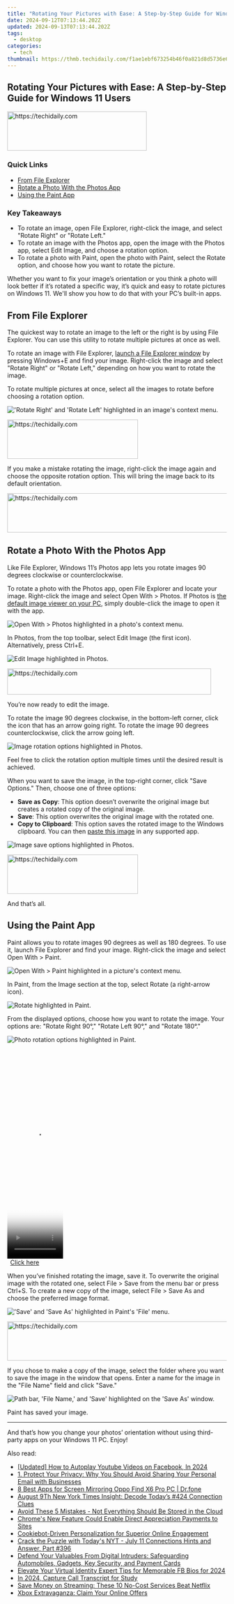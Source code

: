 ```yaml
---
title: "Rotating Your Pictures with Ease: A Step-by-Step Guide for Windows 11 Users"
date: 2024-09-12T07:13:44.202Z
updated: 2024-09-13T07:13:44.202Z
tags:
  - desktop
categories:
  - tech
thumbnail: https://thmb.techidaily.com/f1ae1ebf673254b46f0a821d8d5736e61a916c4eb6fabc72096593a99e32594f.png
---
```


## Rotating Your Pictures with Ease: A Step-by-Step Guide for Windows 11 Users

<!-- affiliate ads begin -->
<a href="https://aligracehair.sjv.io/c/5597632/2135415/19272" target="_top" id="2135415">
  <img src="//a.impactradius-go.com/display-ad/19272-2135415" border="0" alt="https://techidaily.com" width="320" height="90"/>
</a>
<img height="0" width="0" src="https://aligracehair.sjv.io/i/5597632/2135415/19272" style="position:absolute;visibility:hidden;" border="0" />
<!-- affiliate ads end -->

### Quick Links

* [From File Explorer](https://tech-recovery.techidaily.com/resolving-mozilla-thunderbirds-inability-to-boot-tips-and-techniques/)
* [Rotate a Photo With the Photos App](https://screen-mirror.techidaily.com/how-to-do-google-pixel-7a-screen-sharing-drfone-by-drfone-android/)
* [Using the Paint App](https://extra-information.techidaily.com/fast-track-to-time-lapse-magic-on-samsung-phones/)

### Key Takeaways

* To rotate an image, open File Explorer, right-click the image, and select "Rotate Right" or "Rotate Left."
* To rotate an image with the Photos app, open the image with the Photos app, select Edit Image, and choose a rotation option.
* To rotate a photo with Paint, open the photo with Paint, select the Rotate option, and choose how you want to rotate the picture.

 Whether you want to fix your image’s orientation or you think a photo will look better if it’s rotated a specific way, it’s quick and easy to rotate pictures on Windows 11\. We'll show you how to do that with your PC’s built-in apps.

##  From File Explorer

 The quickest way to rotate an image to the left or the right is by using File Explorer. You can use this utility to rotate multiple pictures at once as well.

 To rotate an image with File Explorer, [launch a File Explorer window](https://pokemon-go-android.techidaily.com/how-to-get-and-use-pokemon-go-promo-codes-on-realme-c67-4g-drfone-by-drfone-virtual-android/) by pressing Windows+E and find your image. Right-click the image and select "Rotate Right" or "Rotate Left," depending on how you want to rotate the image.

 To rotate multiple pictures at once, select all the images to rotate before choosing a rotation option.

!['Rotate Right' and 'Rotate Left' highlighted in an image's context menu.](https://static1.howtogeekimages.com/wordpress/wp-content/uploads/2024/01/1-rotate-image-file-explorer.jpg) 

<!-- affiliate ads begin -->
<a href="https://appsumo.8odi.net/c/5597632/2137393/7443" target="_top" id="2137393">
  <img src="//a.impactradius-go.com/display-ad/7443-2137393" border="0" alt="https://techidaily.com" width="300" height="90"/>
</a>
<img height="0" width="0" src="https://appsumo.8odi.net/i/5597632/2137393/7443" style="position:absolute;visibility:hidden;" border="0" />
<!-- affiliate ads end -->

 If you make a mistake rotating the image, right-click the image again and choose the opposite rotation option. This will bring the image back to its default orientation.

<!-- affiliate ads begin -->
<a href="https://ephamedtechinc.pxf.io/c/5597632/2137222/26400" target="_top" id="2137222">
  <img src="//a.impactradius-go.com/display-ad/26400-2137222" border="0" alt="https://techidaily.com" width="728" height="90"/>
</a>
<img height="0" width="0" src="https://ephamedtechinc.pxf.io/i/5597632/2137222/26400" style="position:absolute;visibility:hidden;" border="0" />
<!-- affiliate ads end -->

##  Rotate a Photo With the Photos App

 Like File Explorer, Windows 11’s Photos app lets you rotate images 90 degrees clockwise or counterclockwise.

 To rotate a photo with the Photos app, open File Explorer and locate your image. Right-click the image and select Open With > Photos. If Photos is [the default image viewer on your PC](https://some-approaches.techidaily.com/streamlined-editing-best-apps-compatible-with-macos-big-sur-for-2024/), simply double-click the image to open it with the app.

![Open With > Photos highlighted in a photo's context menu.](https://static1.howtogeekimages.com/wordpress/wp-content/uploads/2024/01/2-open-photo-with-photos.jpg) 

 In Photos, from the top toolbar, select Edit Image (the first icon). Alternatively, press Ctrl+E.

![Edit Image highlighted in Photos.](https://static1.howtogeekimages.com/wordpress/wp-content/uploads/2024/01/3-photos-edit-image.jpg) 

<!-- affiliate ads begin -->
<a href="https://aligracehair.sjv.io/c/5597632/2115950/19272" target="_top" id="2115950">
  <img src="//a.impactradius-go.com/display-ad/19272-2115950" border="0" alt="https://techidaily.com" width="468" height="60"/>
</a>
<img height="0" width="0" src="https://aligracehair.sjv.io/i/5597632/2115950/19272" style="position:absolute;visibility:hidden;" border="0" />
<!-- affiliate ads end -->

 You’re now ready to edit the image.

 To rotate the image 90 degrees clockwise, in the bottom-left corner, click the icon that has an arrow going right. To rotate the image 90 degrees counterclockwise, click the arrow going left.

![Image rotation options highlighted in Photos.](https://static1.howtogeekimages.com/wordpress/wp-content/uploads/2024/01/4-photos-rotate-picture.jpg) 

 Feel free to click the rotation option multiple times until the desired result is achieved.

 When you want to save the image, in the top-right corner, click "Save Options." Then, choose one of three options:

* **Save as Copy**: This option doesn’t overwrite the original image but creates a rotated copy of the original image.
* **Save**: This option overwrites the original image with the rotated one.
* **Copy to Clipboard**: This option saves the rotated image to the Windows clipboard. You can then [paste this image](https://twitter-videos.techidaily.com/new-in-2024-gain-twitter-gifs-for-pc-download-made-simple/) in any supported app.

![Image save options highlighted in Photos.](https://static1.howtogeekimages.com/wordpress/wp-content/uploads/2024/01/5-photos-save-image.jpg) 

<!-- affiliate ads begin -->
<a href="https://aidotcom.pxf.io/c/5597632/2129042/19576" target="_top" id="2129042">
  <img src="//a.impactradius-go.com/display-ad/19576-2129042" border="0" alt="https://techidaily.com" width="300" height="90"/>
</a>
<img height="0" width="0" src="https://aidotcom.pxf.io/i/5597632/2129042/19576" style="position:absolute;visibility:hidden;" border="0" />
<!-- affiliate ads end -->

 And that’s all.

##  Using the Paint App

 Paint allows you to rotate images 90 degrees as well as 180 degrees. To use it, launch File Explorer and find your image. Right-click the image and select Open With > Paint.

![Open With > Paint highlighted in a picture's context menu.](https://static1.howtogeekimages.com/wordpress/wp-content/uploads/2024/01/6-open-photo-with-paint.jpg) 

 In Paint, from the Image section at the top, select Rotate (a right-arrow icon).

![Rotate highlighted in Paint.](https://static1.howtogeekimages.com/wordpress/wp-content/uploads/2024/01/7-paint-rotate-option.jpg) 

 From the displayed options, choose how you want to rotate the image. Your options are: "Rotate Right 90°," "Rotate Left 90°," and "Rotate 180°."

![Photo rotation options highlighted in Paint.](https://static1.howtogeekimages.com/wordpress/wp-content/uploads/2024/01/8-rotate-photo-paint.jpg) 

<!-- affiliate ads begin -->
<span id="1975636">
					<video width="128" height="480" style="cursor:pointer"
           poster="//a.impactradius-go.com/display-clicktoplayimage/1975636.png"
           onclick="if(!this.playClicked){this.play();this.setAttribute('controls',true);this.playClicked=true;}">
	   <source src="//a.impactradius-go.com/display-ad/22993-1975636">
	   <img src="//a.impactradius-go.com/display-clicktoplayimage/1975636.png" style="border: none; height: 100%; width: 100%; object-fit: contain">
	</video>
	<div style="width:80px;text-align:center"><a href="javascript:window.open(decodeURIComponent('https%3A%2F%2Fhomestyler.sjv.io%2Fc%2F5597632%2F1975636%2F22993'), '_blank');void(0);">Click here</a></div>
</span>
<img height="0" width="0" src="https://imp.pxf.io/i/5597632/1975636/22993" style="position:absolute;visibility:hidden;" border="0" />
<!-- affiliate ads end -->

 When you’ve finished rotating the image, save it. To overwrite the original image with the rotated one, select File > Save from the menu bar or press Ctrl+S. To create a new copy of the image, select File > Save As and choose the preferred image format.

!['Save' and 'Save As' highlighted in Paint's 'File' menu.](https://static1.howtogeekimages.com/wordpress/wp-content/uploads/2024/01/9-save-image-paint.jpg) 

<!-- affiliate ads begin -->
<a href="https://unicoeye.pxf.io/c/5597632/2134240/18498" target="_top" id="2134240">
  <img src="//a.impactradius-go.com/display-ad/18498-2134240" border="0" alt="https://techidaily.com" width="540" height="90"/>
</a>
<img height="0" width="0" src="https://unicoeye.pxf.io/i/5597632/2134240/18498" style="position:absolute;visibility:hidden;" border="0" />
<!-- affiliate ads end -->

 If you chose to make a copy of the image, select the folder where you want to save the image in the window that opens. Enter a name for the image in the "File Name" field and click "Save."

![Path bar, 'File Name,' and 'Save' highlighted on the 'Save As' window.](https://static1.howtogeekimages.com/wordpress/wp-content/uploads/2024/01/10-save-photo-location-name-paint.jpg) 

 Paint has saved your image.

---

 And that’s how you change your photos’ orientation without using third-party apps on your Windows 11 PC. Enjoy!

<ins class="adsbygoogle"
     style="display:block"
     data-ad-format="autorelaxed"
     data-ad-client="ca-pub-7571918770474297"
     data-ad-slot="1223367746"></ins>

<ins class="adsbygoogle"
     style="display:block"
     data-ad-client="ca-pub-7571918770474297"
     data-ad-slot="8358498916"
     data-ad-format="auto"
     data-full-width-responsive="true"></ins>

<span class="atpl-alsoreadstyle">Also read:</span>
<div><ul>
<li><a href="https://facebook-video-content.techidaily.com/updated-how-to-autoplay-youtube-videos-on-facebook-in-2024/"><u>[Updated] How to Autoplay Youtube Videos on Facebook, In 2024</u></a></li>
<li><a href="https://some-tips.techidaily.com/1-protect-your-privacy-why-you-should-avoid-sharing-your-personal-email-with-businesses/"><u>1. Protect Your Privacy: Why You Should Avoid Sharing Your Personal Email with Businesses</u></a></li>
<li><a href="https://screen-mirror.techidaily.com/8-best-apps-for-screen-mirroring-oppo-find-x6-pro-pc-drfone-by-drfone-android/"><u>8 Best Apps for Screen Mirroring Oppo Find X6 Pro PC | Dr.fone</u></a></li>
<li><a href="https://some-tips.techidaily.com/august-9th-new-york-times-insight-decode-todays-424-connection-clues/"><u>August 9Th New York Times Insight: Decode Today’s #424 Connection Clues</u></a></li>
<li><a href="https://some-tips.techidaily.com/avoid-these-5-mistakes-not-everything-should-be-stored-in-the-cloud/"><u>Avoid These 5 Mistakes - Not Everything Should Be Stored in the Cloud</u></a></li>
<li><a href="https://some-tips.techidaily.com/chromes-new-feature-could-enable-direct-appreciation-payments-to-sites/"><u>Chrome's New Feature Could Enable Direct Appreciation Payments to Sites</u></a></li>
<li><a href="https://solve-marvelous.techidaily.com/cookiebot-driven-personalization-for-superior-online-engagement/"><u>Cookiebot-Driven Personalization for Superior Online Engagement</u></a></li>
<li><a href="https://some-tips.techidaily.com/crack-the-puzzle-with-todays-nyt-july-11-connections-hints-and-answer-part-396/"><u>Crack the Puzzle with Today's NYT - July 11 Connections Hints and Answer, Part #396</u></a></li>
<li><a href="https://some-tips.techidaily.com/defend-your-valuables-from-digital-intruders-safeguarding-automobiles-gadgets-key-security-and-payment-cards/"><u>Defend Your Valuables From Digital Intruders: Safeguarding Automobiles, Gadgets, Key Security, and Payment Cards</u></a></li>
<li><a href="https://facebook-video-content.techidaily.com/elevate-your-virtual-identity-expert-tips-for-memorable-fb-bios-for-2024/"><u>Elevate Your Virtual Identity Expert Tips for Memorable FB Bios for 2024</u></a></li>
<li><a href="https://video-capture.techidaily.com/in-2024-capture-call-transcript-for-study/"><u>In 2024, Capture Call Transcript for Study</u></a></li>
<li><a href="https://tech-recovery.techidaily.com/save-money-on-streaming-these-10-no-cost-services-beat-netflix/"><u>Save Money on Streaming: These 10 No-Cost Services Beat Netflix</u></a></li>
<li><a href="https://games-able.techidaily.com/xbox-extravaganza-claim-your-online-offers/"><u>Xbox Extravaganza: Claim Your Online Offers</u></a></li>
</ul></div>


